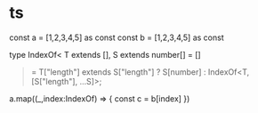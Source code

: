 # ts

const a = [1,2,3,4,5] as const
const b = [1,2,3,4,5] as const

type IndexOf<
 T extends [], 
 S extends number[] = []
 > = T["length"] extends S["length"] 
   ? S[number] 
   : IndexOf<T, [S["length"], ...S]>;

a.map((_,index:IndexOf<typeof a>) => {
 const c = b[index]
})

